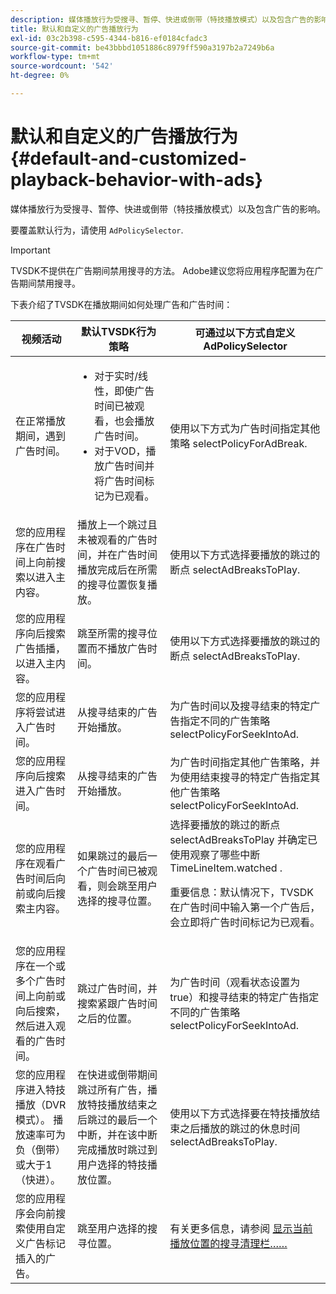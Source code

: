 ```yaml
---
description: 媒体播放行为受搜寻、暂停、快进或倒带（特技播放模式）以及包含广告的影响。
title: 默认和自定义的广告播放行为
exl-id: 03c2b398-c595-4344-b816-ef0184cfadc3
source-git-commit: be43bbbd1051886c8979ff590a3197b2a7249b6a
workflow-type: tm+mt
source-wordcount: '542'
ht-degree: 0%

---
```


# 默认和自定义的广告播放行为{#default-and-customized-playback-behavior-with-ads}

媒体播放行为受搜寻、暂停、快进或倒带（特技播放模式）以及包含广告的影响。

要覆盖默认行为，请使用 `AdPolicySelector`.

>[!IMPORTANT]
>
>TVSDK不提供在广告期间禁用搜寻的方法。 Adobe建议您将应用程序配置为在广告期间禁用搜寻。

下表介绍了TVSDK在播放期间如何处理广告和广告时间：

<table id="table_466538B1C2A646B89EB4F9AA111203BE"> 
 <thead> 
  <tr> 
   <th colname="col1" class="entry"> 视频活动 </th> 
   <th colname="col2" class="entry"> 默认TVSDK行为策略 </th> 
   <th colname="col3" class="entry">可通过以下方式自定义 <span class="codeph"> AdPolicySelector</span> </th> 
  </tr>
 </thead>
 <tbody> 
  <tr> 
   <td colname="col1"> 在正常播放期间，遇到广告时间。 </td> 
   <td colname="col2"> 
    <ul id="ul_10D2638676EA4ADDA718E61BD4FDC1D2"> 
     <li id="li_D5CC30F063934C738971E2E8AF00C137"> 对于实时/线性，即使广告时间已被观看，也会播放广告时间。 </li> 
     <li id="li_D962C0938DA74186AE99D117E5A74E38">对于VOD，播放广告时间并将广告时间标记为已观看。 </li> 
    </ul> </td> 
   <td colname="col3">使用以下方式为广告时间指定其他策略 <span class="codeph"> selectPolicyForAdBreak</span>. </td> 
  </tr> 
  <tr> 
   <td colname="col1"> 您的应用程序在广告时间上向前搜索以进入主内容。 </td> 
   <td colname="col2"> 播放上一个跳过且未被观看的广告时间，并在广告时间播放完成后在所需的搜寻位置恢复播放。 </td> 
   <td colname="col3">使用以下方式选择要播放的跳过的断点 <span class="codeph"> selectAdBreaksToPlay</span>. </td> 
  </tr> 
  <tr> 
   <td colname="col1"> 您的应用程序向后搜索广告插播，以进入主内容。 </td> 
   <td colname="col2"> 跳至所需的搜寻位置而不播放广告时间。 </td> 
   <td colname="col3">使用以下方式选择要播放的跳过的断点 <span class="codeph"> selectAdBreaksToPlay</span>. </td> 
  </tr> 
  <tr> 
   <td colname="col1"> 您的应用程序将尝试进入广告时间。 </td> 
   <td colname="col2"> 从搜寻结束的广告开始播放。 </td> 
   <td colname="col3">为广告时间以及搜寻结束的特定广告指定不同的广告策略 <span class="codeph"> selectPolicyForSeekIntoAd</span>. </td> 
  </tr> 
  <tr> 
   <td colname="col1"> 您的应用程序向后搜索进入广告时间。 </td> 
   <td colname="col2"> 从搜寻结束的广告开始播放。 </td> 
   <td colname="col3">为广告时间指定其他广告策略，并为使用结束搜寻的特定广告指定其他广告策略 <span class="codeph"> selectPolicyForSeekIntoAd</span>. </td> 
  </tr> 
  <tr> 
   <td colname="col1"> 您的应用程序在观看广告时间后向前或向后搜索主内容。 </td> 
   <td colname="col2"> 如果跳过的最后一个广告时间已被观看，则会跳至用户选择的搜寻位置。 </td> 
   <td colname="col3">选择要播放的跳过的断点 <span class="codeph"> selectAdBreaksToPlay</span> 并确定已使用观察了哪些中断 <span class="codeph"> TimeLineItem.watched</span> . <p>重要信息：默认情况下，TVSDK在广告时间中输入第一个广告后，会立即将广告时间标记为已观看。 </p> </td> 
  </tr> 
  <tr> 
   <td colname="col1"> 您的应用程序在一个或多个广告时间上向前或向后搜索，然后进入观看的广告时间。 </td> 
   <td colname="col2"> 跳过广告时间，并搜索紧跟广告时间之后的位置。 </td> 
   <td colname="col3">为广告时间（观看状态设置为true）和搜寻结束的特定广告指定不同的广告策略 <span class="codeph"> selectPolicyForSeekIntoAd</span>. </td> 
  </tr> 
  <tr> 
   <td colname="col1"> 您的应用程序进入特技播放（DVR模式）。 播放速率可为负（倒带）或大于1（快进）。 </td> 
   <td colname="col2"> 在快进或倒带期间跳过所有广告，播放特技播放结束之后跳过的最后一个中断，并在该中断完成播放时跳过到用户选择的特技播放位置。 </td> 
   <td colname="col3">使用以下方式选择要在特技播放结束之后播放的跳过的休息时间 <span class="codeph"> selectAdBreaksToPlay</span>. </td> 
  </tr> 
  <tr> 
   <td colname="col1"> 您的应用程序会向前搜索使用自定义广告标记插入的广告。 </td> 
   <td colname="col2"> 跳至用户选择的搜寻位置。 </td> 
   <td colname="col3">有关更多信息，请参阅 <a href="../../tvsdk-1.4-for-desktop-hls/t-psdk-dhls-1.4-configure/c-psdk-dhls-1.4-ui-configure/t-psdk-dhls-1.4-ui-seek-scrub-bar-display.md" format="dita" scope="local"> 显示当前播放位置的搜寻清理栏……</a> </td> 
  </tr> 
 </tbody> 
</table>
